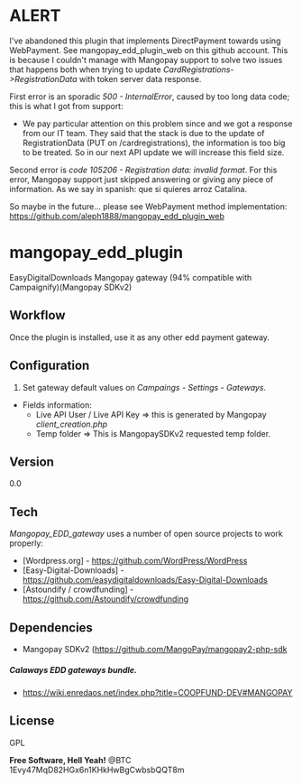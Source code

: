 ALERT
==================
I've abandoned this plugin that implements DirectPayment towards using WebPayment. See mangopay_edd_plugin_web on this github account. This is because I couldn't manage with Mangopay support to solve two issues that happens both when trying to update *CardRegistrations->RegistrationData* with token server data response. 

First error is an sporadic *500 - InternalError*, caused by too long data code; this is what I got from support:

- We pay particular attention on this problem since and we got a response from our IT
team. They said that the stack is due to the update of RegistrationData (PUT on
/cardregistrations), the information is too big to be treated. So in our next API
update we will increase this field size.

Second error is *code 105206 - Registration data: invalid format*. For this error, Mangopay support just skipped answering or giving any piece of information. As we say in spanish: que si quieres arroz Catalina.

So maybe in the future... please see WebPayment method implementation: https://github.com/aleph1888/mangopay_edd_plugin_web

mangopay_edd_plugin
==================

EasyDigitalDownloads Mangopay gateway (94% compatible with Campaignify)(Mangopay SDKv2)


Workflow
----
Once the plugin is installed, use it as any other edd payment gateway.

Configuration
--------------
1) Set gateway default values on *Campaings - Settings - Gateways*.

- Fields information:
	* Live API User / Live API Key => this is generated by Mangopay *client_creation.php*
	* Temp folder => This is MangopaySDKv2 requested temp folder.

Version
----
0.0

Tech
-----------
*Mangopay_EDD_gateway* uses a number of open source projects to work properly:
* [Wordpress.org] - https://github.com/WordPress/WordPress
* [Easy-Digital-Downloads] - https://github.com/easydigitaldownloads/Easy-Digital-Downloads
* [Astoundify / crowdfunding] - https://github.com/Astoundify/crowdfunding

Dependencies
--------------
- Mangopay SDKv2 (https://github.com/MangoPay/mangopay2-php-sdk

##### Calaways EDD gateways bundle.

* https://wiki.enredaos.net/index.php?title=COOPFUND-DEV#MANGOPAY


License
----
GPL


**Free Software, Hell Yeah!**
@BTC 1Evy47MqD82HGx6n1KHkHwBgCwbsbQQT8m


